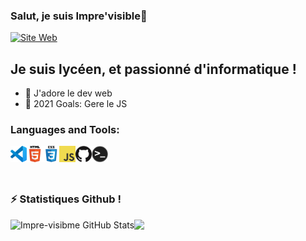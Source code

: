 ### Salut, je suis Impre'visible👋

[![Site Web](https://img.shields.io/website?label=chevrier.cf&style=for-the-badge&url=https%3A%2F%2Fchevrier.cf)](chevrier.cf)

## Je suis lycéen, et passionné d'informatique !

- 🌱 J'adore le dev web
- 🥅 2021 Goals: Gere le JS


### Languages and Tools:

<img align="left" alt="Visual Studio Code" width="26px" src="https://raw.githubusercontent.com/github/explore/80688e429a7d4ef2fca1e82350fe8e3517d3494d/topics/visual-studio-code/visual-studio-code.png" />
<img align="left" alt="HTML5" width="26px" src="https://raw.githubusercontent.com/github/explore/80688e429a7d4ef2fca1e82350fe8e3517d3494d/topics/html/html.png" />
<img align="left" alt="CSS3" width="26px" src="https://raw.githubusercontent.com/github/explore/80688e429a7d4ef2fca1e82350fe8e3517d3494d/topics/css/css.png" />
<img align="left" alt="JavaScript" width="26px" src="https://raw.githubusercontent.com/github/explore/80688e429a7d4ef2fca1e82350fe8e3517d3494d/topics/javascript/javascript.png" />
<img align="left" alt="GitHub" width="26px" src="https://raw.githubusercontent.com/github/explore/78df643247d429f6cc873026c0622819ad797942/topics/github/github.png" />
<img align="left" alt="Terminal" width="26px" src="https://raw.githubusercontent.com/github/explore/80688e429a7d4ef2fca1e82350fe8e3517d3494d/topics/terminal/terminal.png" />
<br />
<br />
<br />

### :zap: Statistiques Github !
<img align="left" alt="Impre-visibme GitHub Stats" src="https://github-readme-stats.vercel.app/api?username=Impre-visible" /><img height="137.3px" src="https://github-readme-stats.vercel.app/api/top-langs/?username=Impre-visible&hide=html&hide_title=true&hide_border=true&layout=compact&langs_count=7&exclude_repo=comp426&text_color=000&icon_color=ffftheme=graywhite" />
